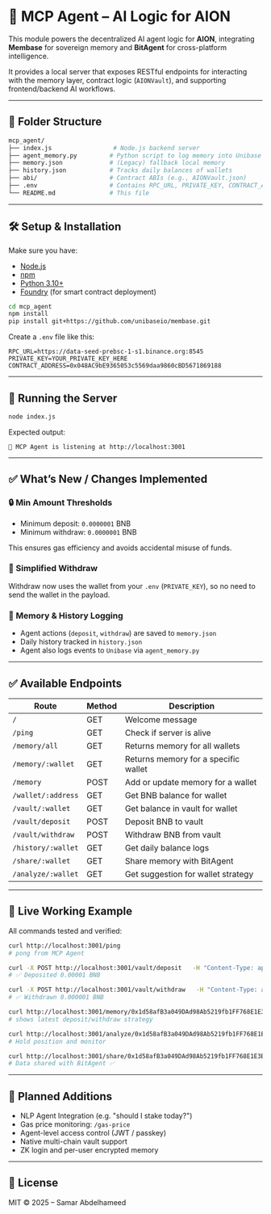 # 🧠 MCP Agent – AI Logic for AION

This module powers the decentralized AI agent logic for **AION**, integrating **Membase** for sovereign memory and **BitAgent** for cross-platform intelligence.

It provides a local server that exposes RESTful endpoints for interacting with the memory layer, contract logic (`AIONVault`), and supporting frontend/backend AI workflows.

---

## 📁 Folder Structure

```bash
mcp_agent/
├── index.js                 # Node.js backend server
├── agent_memory.py         # Python script to log memory into Unibase
├── memory.json             # (Legacy) fallback local memory
├── history.json            # Tracks daily balances of wallets
├── abi/                    # Contract ABIs (e.g., AIONVault.json)
├── .env                    # Contains RPC_URL, PRIVATE_KEY, CONTRACT_ADDRESS
└── README.md               # This file
```

---

## 🛠 Setup & Installation

Make sure you have:

- [Node.js](https://nodejs.org)
- [npm](https://www.npmjs.com/)
- [Python 3.10+](https://www.python.org/)
- [Foundry](https://book.getfoundry.sh/) (for smart contract deployment)

```bash
cd mcp_agent
npm install
pip install git+https://github.com/unibaseio/membase.git
```

Create a `.env` file like this:

```env
RPC_URL=https://data-seed-prebsc-1-s1.binance.org:8545
PRIVATE_KEY=YOUR_PRIVATE_KEY_HERE
CONTRACT_ADDRESS=0x048AC9bE9365053c5569daa9860cBD5671869188
```

---

## 🚀 Running the Server

```bash
node index.js
```

Expected output:

```
🚀 MCP Agent is listening at http://localhost:3001
```

---

## ✅ What’s New / Changes Implemented

### 🔒 Min Amount Thresholds

- Minimum deposit: `0.0000001` BNB
- Minimum withdraw: `0.0000001` BNB

This ensures gas efficiency and avoids accidental misuse of funds.

### 🔁 Simplified Withdraw

Withdraw now uses the wallet from your `.env` (`PRIVATE_KEY`), so no need to send the wallet in the payload.

### 💾 Memory & History Logging

- Agent actions (`deposit`, `withdraw`) are saved to `memory.json`
- Daily history tracked in `history.json`
- Agent also logs events to `Unibase` via `agent_memory.py`

---

## ✅ Available Endpoints

| Route              | Method | Description                          |
| ------------------ | ------ | ------------------------------------ |
| `/`                | GET    | Welcome message                      |
| `/ping`            | GET    | Check if server is alive             |
| `/memory/all`      | GET    | Returns memory for all wallets       |
| `/memory/:wallet`  | GET    | Returns memory for a specific wallet |
| `/memory`          | POST   | Add or update memory for a wallet    |
| `/wallet/:address` | GET    | Get BNB balance for wallet           |
| `/vault/:wallet`   | GET    | Get balance in vault for wallet      |
| `/vault/deposit`   | POST   | Deposit BNB to vault                 |
| `/vault/withdraw`  | POST   | Withdraw BNB from vault              |
| `/history/:wallet` | GET    | Get daily balance logs               |
| `/share/:wallet`   | GET    | Share memory with BitAgent           |
| `/analyze/:wallet` | GET    | Get suggestion for wallet strategy   |

---

## 🧪 Live Working Example

All commands tested and verified:

```bash
curl http://localhost:3001/ping
# pong from MCP Agent

curl -X POST http://localhost:3001/vault/deposit   -H "Content-Type: application/json"   -d '{"amount": "0.00001", "wallet": "0x1d58afB3a049DAd98Ab5219fb1FF768E1E3B2ED3"}'
# ✅ Deposited 0.00001 BNB

curl -X POST http://localhost:3001/vault/withdraw   -H "Content-Type: application/json"   -d '{"amount": "0.000001"}'
# ✅ Withdrawn 0.000001 BNB

curl http://localhost:3001/memory/0x1d58afB3a049DAd98Ab5219fb1FF768E1E3B2ED3
# shows latest deposit/withdraw strategy

curl http://localhost:3001/analyze/0x1d58afB3a049DAd98Ab5219fb1FF768E1E3B2ED3
# Hold position and monitor

curl http://localhost:3001/share/0x1d58afB3a049DAd98Ab5219fb1FF768E1E3B2ED3
# Data shared with BitAgent ✅
```

---

## 🧩 Planned Additions

- NLP Agent Integration (e.g. "should I stake today?")
- Gas price monitoring: `/gas-price`
- Agent-level access control (JWT / passkey)
- Native multi-chain vault support
- ZK login and per-user encrypted memory

---

## 📄 License

MIT © 2025 – Samar Abdelhameed
